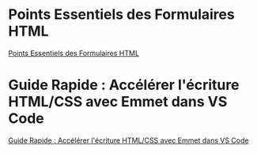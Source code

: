 # Points Essentiels des Formulaires HTML
[Points Essentiels des Formulaires HTML](annexeHtml.md)
# Guide Rapide : Accélérer l'écriture HTML/CSS avec Emmet dans VS Code
[Guide Rapide : Accélérer l'écriture HTML/CSS avec Emmet dans VS Code](emmets.md)